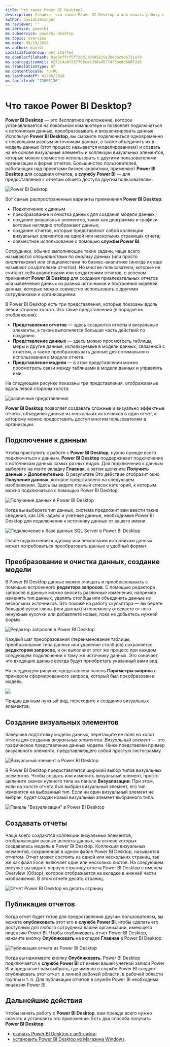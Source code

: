 ```yaml
---
title: Что такое Power BI Desktop?
description: Узнайте, что такое Power BI Desktop и как начать работу с этим приложением
author: davidiseminger
ms.reviewer: ''
ms.service: powerbi
ms.subservice: powerbi-desktop
ms.topic: overview
ms.date: 09/19/2019
ms.author: davidi
LocalizationGroup: Get started
ms.openlocfilehash: 01e5effcf5f72dd110005815e2ba86c9a6731a70
ms.sourcegitcommit: 6272c4a0f267708ca7d38a45774f3bedd680f2d6
ms.translationtype: HT
ms.contentlocale: ru-RU
ms.lasthandoff: 01/06/2020
ms.locfileid: "73865136"
---
```

# <a name="what-is-power-bi-desktop"></a>Что такое Power BI Desktop?

**Power BI Desktop** — это бесплатное приложение, которое устанавливается на локальном компьютере и позволяет подключаться к источникам данных, преобразовывать и визуализировать данные. Используя **Power BI Desktop**, вы сможете подключиться одновременно к нескольким разным источникам данных, а также объединить их в модель данных (этот процесс называется моделированием) и создать на ее основе визуальные элементы и коллекции визуальных элементов, которые можно совместно использовать с другими пользователями организации в форме отчетов. Большинство пользователей, работающих над проектами бизнес-аналитики, применяют **Power BI Desktop** для создания отчетов, а **службу Power BI** — для предоставления к отчетам общего доступа другим пользователям.

![Power BI Desktop](media/desktop-what-is-desktop/what-is-desktop_01.png)

Вот самые распространенные варианты применения **Power BI Desktop**:

* Подключение к данным
* преобразование и очистка данных для создания модели данных;
* создание визуальных элементов, таких как диаграммы и графики, которые наглядно отображают данные;
* создание отчетов, которые представляют собой коллекции визуальных элементов на одной или нескольких страницах отчета;
* совместное использование с помощью **службы Power BI**.

Сотрудники, обычно выполняющие такие задачи, чаще всего называются *специалистами по анализу данных* (или просто *аналитиками*) или специалистами по бизнес-аналитике (иногда их еще называют *создателями отчетов*). Но многие пользователи, которые не считают себя аналитиками или создателями отчетов, с успехом применяют **Power BI Desktop** для создания привлекательных отчетов или извлечения данных из разных источников и построения моделей данных, которые можно совместно использовать с другими сотрудниками и организациями.

В Power BI Desktop есть три представления, которые показаны вдоль левой стороны холста. Это такие представления (в порядке их отображения):
* **Представление отчетов** — здесь создаются отчеты и визуальные элементы, а также выполняется большая часть действий по созданию.
* **Представление данных** — здесь можно просмотреть таблицы, меры и другие данные, используемые в модели данных, связанной с отчетом, а также преобразовывать данные для оптимального использования в модели отчета.
* **Представление модели** — в этом представлении можно просмотреть связи между таблицами в модели данных и управлять ими.

На следующем рисунке показаны три представления, отображаемые вдоль левой стороны холста:

![различные представления](media/desktop-what-is-desktop/what-is-desktop-07.png)


**Power BI Desktop** позволяет создавать сложные и визуально эффектные отчеты, объединяя данные из нескольких источников в один отчет, к которому можно предоставить доступ многим пользователям в организации. 

## <a name="connect-to-data"></a>Подключение к данным
Чтобы приступить к работе с **Power BI Desktop**, нужно прежде всего подключиться к данным. **Power BI Desktop** поддерживает подключение к источникам данных самых разных видов. Для подключения к данным выберите на ленте вкладку **Главная**, а затем щелкните **Получить данные > Дополнительно**. В результате Это действие отобразит окно **Получение данных**, которое представлено на следующем изображении. Здесь вы видите полный список категорий, к которым можно подключаться с помощью Power BI Desktop.

![Получение данных в Power BI Desktop](media/desktop-what-is-desktop/what-is-desktop_02.png)

Когда вы выберете тип данных, система предложит вам ввести такие сведения, как URL-адрес и учетные данные, необходимые Power BI Desktop для подключения к источнику данных от вашего имени.

![Подключение к базе данных SQL Server в Power BI Desktop](media/desktop-what-is-desktop/what-is-desktop_03.png)

После подключения к одному или нескольким источникам данных может потребоваться преобразовать данные в удобный формат.

## <a name="transform-and-clean-data-create-a-model"></a>Преобразование и очистка данных, создание модели

В Power BI Desktop данные можно очищать и преобразовывать с помощью встроенного **редактора запросов**. С помощью редактора запросов в данные можно вносить различные изменения, например изменять тип данных, удалять столбцы или объединять данные из нескольких источников. Это похоже на работу скульптора — вы берете большой кусок глины (или данных) и понемногу отсекаете от него ненужные кусочки или добавляете новые, пока не добьетесь нужной формы. 

![Редактор запросов в Power BI Desktop](media/desktop-getting-started/designer_gsg_editquery.png)

Каждый шаг преобразования (переименование таблицы, преобразование типа данных или удаление столбцов) сохраняется **редактором запросов**, и он выполняет этот же процесс при каждом следующем подключении к тому же источнику данных. Это означает, что входящие данные всегда будут приобретать указанный вами вид.

На следующем рисунке представлена панель **Параметры запроса** с примером сформированного запроса, который был преобразован в модель.

 ![](media/desktop-getting-started/shapecombine_querysettingsfinished.png)

Придав данным нужный вид, переходите к созданию визуальных элементов. 

## <a name="create-visuals"></a>Создание визуальных элементов 

Завершив подготовку модели данных, перетащите ее *поля* на холст отчета для создания *визуальных элементов*. *Визуальный элемент* — это графическое представление данных модели. Ниже представлен пример визуального элемента, представляющего собой простую гистограмму. 

![Визуальный элемент в Power BI Desktop](media/desktop-what-is-desktop/what-is-desktop_04.png)

В Power BI Desktop предоставляется широкий выбор типов визуальных элементов. Чтобы создать или изменить визуальный элемент, просто щелкните значок нужного типа на панели **Визуализации**. При этом, если на холсте отчета был выбран визуальный элемент, его тип изменится на выбранный тип. Если ни один визуальный элемент не выбран, будет создан новый визуальный элемент выбранного типа.

![Панель "Визуализации" в Power BI Desktop](media/desktop-what-is-desktop/what-is-desktop_05.png)

## <a name="create-reports"></a>Создавать отчеты

Чаще всего создаются коллекции визуальных элементов, отображающих разные аспекты данных, на основе которых создавалась модель в Power BI Desktop. Коллекция визуальных элементов, сохраненная в одном файле Power BI Desktop, называется *отчетом*. Отчет может состоять из одной или нескольких страниц, так же как файл Excel включает один или несколько листов. На следующем рисунке вы видите первую страницу отчета Power BI Desktop с именем Overview (Обзор), которое отображается на вкладке в нижней части изображения. В этом отчете десять страниц.

![Отчет Power BI Desktop на десять страниц](media/desktop-what-is-desktop/what-is-desktop_01.png)

## <a name="share-reports"></a>Публикация отчетов

Когда отчет будет готов для предоставления другим пользователям, вы можете **опубликовать** этот его в **службе Power BI**, чтобы сделать его доступным для любого сотрудника вашей организации, имеющего лицензию Power BI. Чтобы опубликовать отчет Power BI Desktop, нажмите кнопку **Опубликовать** на вкладке **Главная** в Power BI Desktop.

![Публикация отчета из Power BI Desktop](media/desktop-what-is-desktop/what-is-desktop_06.png)

Когда вы нажимаете кнопку **Опубликовать**, Power BI Desktop подключается к **службе Power BI** от имени вашей учетной записи Power BI и предлагает вам выбрать, где именно в службе Power BI следует опубликовать этот отчет: в личной рабочей области, в рабочей области группы и т. п. Для публикации отчетов в службе Power BI необходима лицензия Power BI.


## <a name="next-steps"></a>Дальнейшие действия

Чтобы начать работу с **Power BI Desktop**, вам прежде всего нужно скачать и установить это приложение. Есть два способа получить **Power BI Desktop**:

* [скачать Power BI Desktop с веб-сайта](desktop-get-the-desktop.md);
* [установить Power BI Desktop из Магазина Windows](https://aka.ms/pbidesktopstore).
